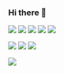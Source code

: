 ### Hi there 👋

<img src="https://img.shields.io/badge/PHP-777BB4?style=flat-square&logo=C%2B%2B&logoColor=white"/></a>
<img src="https://img.shields.io/badge/HTML5-E34F26?style=flat-square&logo=html5&logoColor=white"/></a>
<img src="https://img.shields.io/badge/JS-F7DF1E?style=flat-square&logo=javascript&logoColor=black"/></a>
<img src="https://img.shields.io/badge/JQuery-0769AD?style=flat-square&logo=jquery&logoColor=white"/></a>
<img src="https://img.shields.io/badge/MySQL-4479A1?style=flat-square&logo=mysql&logoColor=white"/></a>

<img src="https://img.shields.io/badge/JAVA-3776AB?style=flat-square&logo=oracleoracle&logoColor=white"/></a>
<img src="https://img.shields.io/badge/C-3776AB?style=flat-square&logo=c&logoColor=white"/></a>
<img src="https://img.shields.io/badge/Python-3776AB?style=flat-square&logo=python&logoColor=white"/></a>

<img src="https://img.shields.io/badge/linux-FCC624?style=for-the-badge&logo=linux&logoColor=black">

<!--
**Leantn/Leantn** is a ✨ _special_ ✨ repository because its `README.md` (this file) appears on your GitHub profile.

Here are some ideas to get you started:

- 🔭 I’m currently working on ...
- 🌱 I’m currently learning ...
- 👯 I’m looking to collaborate on ...
- 🤔 I’m looking for help with ...
- 💬 Ask me about ...
- 📫 How to reach me: ...
- 😄 Pronouns: ...
- ⚡ Fun fact: ...
-->
